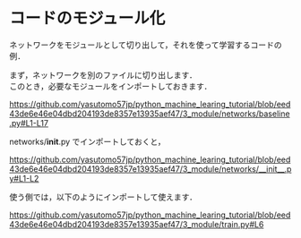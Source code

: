 # コードのモジュール化

ネットワークをモジュールとして切り出して，それを使って学習するコードの例．

まず，ネットワークを別のファイルに切り出します．  
このとき，必要なモジュールをインポートしておきます．

https://github.com/yasutomo57jp/python_machine_learing_tutorial/blob/eed43de6e46e04dbd204193de8357e13935aef47/3_module/networks/baseline.py#L1-L17


networks/__init__.py でインポートしておくと，

https://github.com/yasutomo57jp/python_machine_learing_tutorial/blob/eed43de6e46e04dbd204193de8357e13935aef47/3_module/networks/__init__.py#L1-L2

使う側では，以下のようにインポートして使えます．

https://github.com/yasutomo57jp/python_machine_learing_tutorial/blob/eed43de6e46e04dbd204193de8357e13935aef47/3_module/train.py#L6




